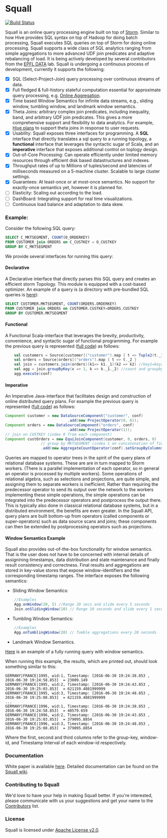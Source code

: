 
<!-- <p> &nbsp; &nbsp; &nbsp; &nbsp;&nbsp;&nbsp;&nbsp;&nbsp;&nbsp;&nbsp;&nbsp;&nbsp;&nbsp;&nbsp;&nbsp;&nbsp;&nbsp;&nbsp;&nbsp; &nbsp; &nbsp; &nbsp;&nbsp;&nbsp;&nbsp;&nbsp;&nbsp;&nbsp;&nbsp;&nbsp;&nbsp;&nbsp;&nbsp;&nbsp;&nbsp;&nbsp;&nbsp; &nbsp; &nbsp; &nbsp;&nbsp;&nbsp;&nbsp;&nbsp;&nbsp;&nbsp;&nbsp;&nbsp;&nbsp;&nbsp;&nbsp;&nbsp;&nbsp;&nbsp;&nbsp; &nbsp; &nbsp; &nbsp;&nbsp;&nbsp;&nbsp;&nbsp;&nbsp;&nbsp;&nbsp;&nbsp;&nbsp;&nbsp;&nbsp;&nbsp;        <img style="float: center" align="middle" src="https://raw.githubusercontent.com/epfldata/squall/master/logo/logo.jpg"> </p> -->


# Squall 
[![Build Status](https://travis-ci.org/epfldata/squall.svg?branch=master)](https://travis-ci.org/epfldata/squall)

Squall is an online query processing engine built on top of [Storm](https://storm.apache.org/). Similar to how Hive provides SQL syntax on top of Hadoop for doing batch processing, Squall executes SQL queries on top of Storm for doing online processing. Squall supports a wide class of SQL analytics ranging from simple aggregations to more advanced UDF join predicates and adaptive rebalancing of load. It is being actively developed by several contributors from the [EPFL DATA](http://data.epfl.ch/) lab. Squall is undergoing a continuous process of development, currently it supports the following:

- [x] SQL (Select-Project-Join) query processing over continuous streams of data.
- [x] Full fledged & full-history stateful computation essential for approximate query processing, e.g. [Online Aggregation](http://en.wikipedia.org/wiki/Online_aggregation).
- [x] Time based Window Semantics for infinite data streams, e.g., sliding window, tumbling window, and landmark window semantics.
- [x] Theta Joins: arbitrary complex join predicates, including inequality, band, and arbitrary UDF join predicates. This gives a more comprehensive support and flexibility to data analytics. For example, [Hive plans](https://cwiki.apache.org/confluence/display/Hive/Theta+Join) to support theta joins in response to user requests.
- [x] Usability: Squall exposes three interfaces for programming. A **SQL** interface that directly translates a sql query to a running topology, a **functional** interface that leverages the syntactic sugar of Scala, and an **imperative** interface that exposes additional control on toplogy design.
- [x] Out-of-Core Processing: Can operate efficiently under limited memory resources through efficient disk based datastructures and indexes.
- [x] Throughput rates of up to Millions of tuples/second and latencies of milliseconds measured on a 5-machine cluster. Scalable to large cluster settings.
- [x] Guarantees: At least-once or at most-once semantics. No support for exactly-once semantics yet, however it is planned for.
- [ ] Elasticity: Scaling out according to the load.
- [ ] DashBoard: Integrating support for real time visualizations.
- [ ] Continuous load balance and adaptation to data skew.

### Example:
Consider the following SQL query:
```sql
SELECT C_MKTSEGMENT, COUNT(O_ORDERKEY)
FROM CUSTOMER join ORDERS on C_CUSTKEY = O_CUSTKEY
GROUP BY C_MKTSEGMENT
```

We provide several interfaces for running this query:

#### Declarative
A Declarative interface that directly parses this SQL query and creates an efficient storm Topology. This module is equipped with a cost-based optimizer. An example of a query is (a directory with pre-bundled SQL queries is [here](https://github.com/epfldata/squall/tree/master/test/squall/sql_queries)): 
```sql
SELECT CUSTOMER.MKTSEGMENT, COUNT(ORDERS.ORDERKEY)
FROM CUSTOMER join ORDERS on CUSTOMER.CUSTKEY=ORDERS.CUSTKEY
GROUP BY CUSTOMER.MKTSEGMENT
```

#### Functional
A Functional Scala-interface that leverages the brevity, productivity, convenience, and syntactic sugar of functional programming. For example the previous query is represented ([full code](https://github.com/epfldata/squall/blob/master/squall-functional/src/main/scala/ch/epfl/data/squall/api/scala/queries/ScalaHyracksPlan.scala)) as follows: 
```scala
    val customers = Source[customer]("customer").map { t => Tuple2(t._1, t._7) }
    val orders = Source[orders]("orders").map { t => t._2 }
    val join = customers.join(orders)(k1=> k1._1)(k2 => k2) //key1=key2
    val agg = join.groupByKey(x => 1, k => k._1._2) //count and groupby
    agg.execute(conf)
```

#### Imperative
An Imperative Java-interface that facilitates design and construction of online distributed query plans. For example the previous query is represented ([full code](https://github.com/epfldata/squall/blob/master/squall-examples/squall-java-examples/src/ch/epfl/data/squall/examples/imperative/shj/HyracksPlan.java)) as follows:

```java
Component customer = new DataSourceComponent("customer", conf)
                            .add(new ProjectOperator(0, 6));
Component orders = new DataSourceComponent("orders", conf)
                            .add(new ProjectOperator(1));
// join on CUSTKEY (index 0 from each component)
Component custOrders = new EquiJoinComponent(customer, 0, orders, 0) 
                // group by MKTSEGMENT (index 1 on concatenation of fields: customer, orders)
                .add(new AggregateCountOperator(conf).setGroupByColumns(1)); 
```

Queries are mapped to operator trees in the spirit of the query plans
of relational database systems.
These are are in turn mapped to Storm workers. (There is a parallel
implementation of each operator, so in general an operator is processed
by multiple workers).
Some operations of relational algebra, such as selections and projections,
are quite simple, and assigning them to separate workers is inefficient.
Rather than requiring the predecessor operator to send its output over the
network to the workers implementing these simple operations,
the simple operations can be integrated into the predecessor operators
and postprocess the output there. This is typically also done in
classical relational database systems, but in a distributed environment,
the benefits are even greater.
In the Squall API, query plans are built bottom-up from 
operators (called components or super-operators)
such as data source scans and joins; 
these components can then be extended by postprocessing operators such as
projections.

#### Window Semantics Example
Squall also provides out-of-the-box functionality for window semantics. That is the user does not have to be concerned with internal details of assignining timestamps, data distribution and state maintenance and finally result consistency and correctness. Final results and aggregations are stored in key-value stores that expose window-identifiers and the corresponding timestamp ranges. The interface exposes the following semantics:

* Sliding Window Semantics:
```scala
    //Examples
    Agg.onWindow(20, 5) //Range 20 secs and slide every 5 seconds
    Join.onSlidingWindow(10) // Range 10 seconds and slide every 1 second
```

* Tumbling Window Semantics:
```scala
    //Examples
    Agg.onTumblingWindow(20) // Tumble aggregations every 20 seconds
``` 

* Landmark Window Semantics.

[Here](https://github.com/epfldata/squall/blob/master/squall-functional/src/main/scala/ch/epfl/data/squall/api/scala/queries/ScalaTPCH7Plan.scala) is an example of a fully running query with window semantics.

When running this example, the results, which are printed out, should look something similar to this:

```
GERMANY|FRANCE|1995, wid:1, Timestamp: [2016-06-30 19:24:38.853 , 2016-06-30 19:24:58.853]  = 23809.149
GERMANY|FRANCE|1995, wid:2, Timestamp: [2016-06-30 19:24:43.853 , 2016-06-30 19:25:03.853]  = 621159.4881999999
GERMANY|FRANCE|1995, wid:3, Timestamp: [2016-06-30 19:24:48.853 , 2016-06-30 19:25:08.853]  = 621159.4881999999
...
GERMANY|FRANCE|1996, wid:1, Timestamp: [2016-06-30 19:24:38.853 , 2016-06-30 19:24:58.853]  = 40579.659
GERMANY|FRANCE|1996, wid:2, Timestamp: [2016-06-30 19:24:43.853 , 2016-06-30 19:25:03.853]  = 379095.8854
GERMANY|FRANCE|1996, wid:3, Timestamp: [2016-06-30 19:24:48.853 , 2016-06-30 19:25:08.853]  = 379095.8854
```
Where the first, second and third columns refer to the group-key, window-id, and Timestamp Interval of each window-id respectively.



### Documentation
White paper is available [here](http://infoscience.epfl.ch/record/217286/files/paper.pdf). Detailed documentation can be found on the [Squall wiki](http://github.com/epfldata/squall/wiki).

### Contributing to Squall
We'd love to have your help in making Squall better. If you're interested, please communicate with us your suggestions and get your name to the [Contributors](https://github.com/epfldata/squall/wiki/Contributors) list.

### License
Squall is licensed under [Apache License v2.0](http://www.apache.org/licenses/LICENSE-2.0.html).
